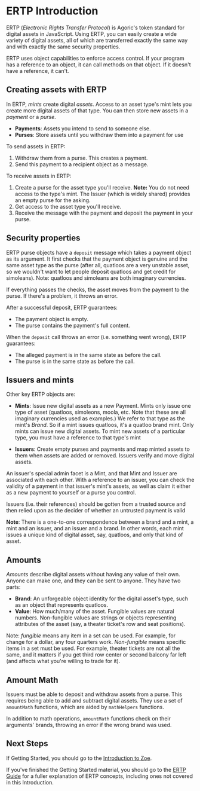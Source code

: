 # ERTP Introduction

ERTP (*Electronic Rights Transfer Protocol*) is Agoric's token
standard for digital assets in
JavaScript. Using ERTP, you can easily create a wide variety of digital assets,
all of which are transferred exactly the same way and with exactly the
same security properties. 

ERTP uses object capabilities to enforce access control. If your
program has a reference to an object, it can call methods on that
object. If it doesn't have a reference, it can't. 

## Creating assets with ERTP

In ERTP, *mints* create digital *assets*. Access to an asset type's
mint lets you create more digital assets of that type. You can then
store new assets in a *payment* or a *purse*. 
- **Payments**: Assets you intend to send to someone else.
- **Purses**: Store assets until you withdraw them into a payment for use

To send assets in ERTP:
1. Withdraw them from a purse. This creates a payment.
2. Send this payment to a recipient object as a message.

To receive assets in ERTP:
1. Create a purse for the asset type you'll receive. **Note:** You
do not need access to the type's mint. The Issuer (which is widely shared) provides an empty purse for the asking.
2. Get access to the asset type you'll receive.
3. Receive the message with the payment and deposit the payment in
your purse.

## Security properties

ERTP purse objects have a `deposit` message which takes a payment
object as its argument. It first checks that the payment object is 
genuine and the same asset type as the purse (after all, quatloos 
are a very unstable asset, so we wouldn't want to let people deposit 
quatloos and get credit for simoleans). Note: quatloos and simoleans are both
imaginary currencies.

If everything passes the checks, the asset moves from the payment to
the purse. If there's a problem, it throws an error.

After a successful deposit, ERTP guarantees:
- The payment object is empty.
- The purse contains the payment's full content.

When the `deposit` call throws an error (i.e. something went wrong),
ERTP guarantees: 
- The alleged payment is in the same state as before the call.
- The purse is in the same state as before the call.

## Issuers and mints

Other key ERTP objects are:

- **Mints**: Issue new digital assets as a new Payment. Mints only
issue one type of asset (quatloos, simoleons, moola, etc. Note that these
are all imaginary currencies used as examples.) We refer to
that type as the mint's *Brand*. So if a mint issues quatloos, it's a
quatloo brand mint.  Only mints can issue new digital assets. To mint
new assets of a particular type, you must have a reference to that
type's mint 

- **Issuers**: Create empty purses and payments and map minted
 assets to them when assets are added or removed. 
 Issuers verify and move digital assets.

An issuer's special admin facet is a Mint, and that Mint and Issuer are
 associated with each other. With a reference to an issuer, you can
 check the validity of a payment in that issuer's mint's assets, as
 well as claim it either as a new payment to yourself or a purse you
 control. 

Issuers (i.e. their references) should be gotten from a trusted source
and then relied upon as the decider of whether an untrusted payment is
valid  

**Note**: There is a one-to-one correspondence between a brand and a
  mint, a mint and an issuer, and an issuer and a brand. In other
  words, each mint issues a unique kind of digital asset, say,
  quatloos, and only that kind of asset.

## Amounts

*Amounts* describe digital assets without having any value of their own.
Anyone can make one, and they can be sent to anyone. They have two parts:
- **Brand**: An unforgeable object identity for the digital asset's type,
  such as an object that represents quatloos.
- **Value**: How much/many of the asset. Fungible values are natural
  numbers. Non-fungible values are strings or objects representing
  attributes of the asset (say, a theater ticket's row and seat positions).

Note: *fungible* means any item in a set can be used. For example, for 
change for a dollar, any four quarters work. *Non-fungible* means
specific items in a set must be used. For  example, theater tickets
are not all the same, and it matters if you get third row center or
second balcony far left  (and affects what you're willing to trade for
it). 

## Amount Math

Issuers must be able to deposit and withdraw assets from a purse. This
requires being able to add and subtract digital assets. They use a set
of `amountMath` functions, which are aided by `mathHelpers` functions.

In addition to math operations, `amountMath` functions check on their
arguments' brands, throwing an error if the wrong brand was used.

## Next Steps

If Getting Started, you should go to the [Introduction to Zoe](https://agoric.com/documentation/getting-started/intro-zoe.html).

If you've finished the Getting Started material, you should go to the
[ERTP Guide](https://agoric.com/documentation/ertp/guide/) for a fuller explanation of ERTP
concepts, including ones not covered in this Introduction. 
